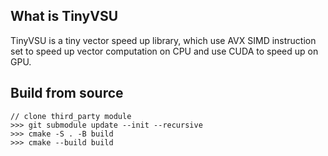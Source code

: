 ## What is TinyVSU
TinyVSU is a tiny vector speed up library, which use AVX SIMD instruction set to speed up vector computation on CPU and use CUDA to speed up on GPU.

## Build from source
```
// clone third_party module
>>> git submodule update --init --recursive
>>> cmake -S . -B build
>>> cmake --build build
```